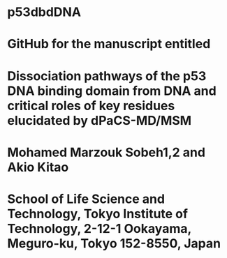 # p53dbdDNA
# GitHub for the manuscript entitled
# Dissociation pathways of the p53 DNA binding domain from DNA and critical roles of key residues elucidated by dPaCS-MD/MSM
# Mohamed Marzouk Sobeh1,2 and Akio Kitao
# School of Life Science and Technology, Tokyo Institute of Technology, 2-12-1 Ookayama, Meguro-ku, Tokyo 152-8550, Japan
#
#

